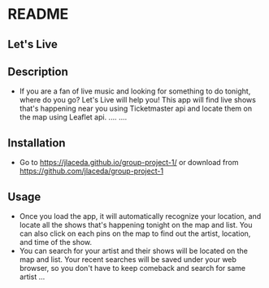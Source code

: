 
# README 

## Let's Live

## Description
- If you are a fan of live music and looking for something to do tonight, where do you go?
    Let's Live will help you! This app will find live shows that's happening near you using Ticketmaster api  and locate them on the map using Leaflet api.
    ....
    ....


## Installation
- Go to https://jlaceda.github.io/group-project-1/
or download from https://github.com/jlaceda/group-project-1

## Usage
- Once you load the app, it will automatically recognize your location, and locate all the shows that's happening tonight on the map and list. You can also click on each pins on the map to find out the artist, location, and time of the show.
- You can search for your artist and their shows will be located on the map and list. Your recent searches will be saved under your web browser, so you don't have to keep comeback and search for same artist
...

